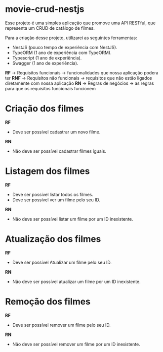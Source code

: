 # movie-crud-nestjs

Esse projeto é uma simples aplicação que promove uma API RESTful, que representa um CRUD de catálogo de filmes.

Para a criação desse projeto, utilizarei as seguintes ferramentas:

- NestJS (pouco tempo de experiência com NestJS).
- TypeORM (1 ano de experiência com TypeORM).
- Typescript (1 ano de experiência).
- Swagger (1 ano de experiência).

**RF** -> Requisitos funcionais -> funcionalidades que nossa aplicação podera ter
**RNF** -> Requisitos não funcionais -> requisitos que não estão ligados diretamente com nossa aplicação
**RN** -> Regras de negócios -> as regras para que os requisitos funcionais funcionem

# Criação dos filmes

**RF**

- Deve ser possível cadastrar um novo filme.

**RN**

- Não deve ser possível cadastrar filmes iguais.

# Listagem dos filmes

**RF**

- Deve ser possível listar todos os filmes.
- Deve ser possível ver um filme pelo seu ID.

**RN**

- Não deve ser possível listar um filme por um ID inexistente.

# Atualização dos filmes

**RF**

- Deve ser possível Atualizar um filme pelo seu ID.

**RN**

- Não deve ser possível atualizar um filme por um ID inexistente.

# Remoção dos filmes

**RF**

- Deve ser possível remover um filme pelo seu ID.

**RN**

- Não deve ser possível remover um filme por um ID inexistente.

